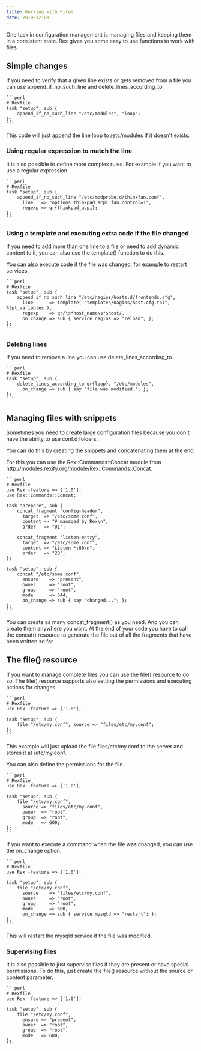 ```yaml
---
title: Working with Files
date: 2019-12-01
---
```


One task in configuration management is managing files and keeping them in a consistent state. Rex gives you some easy to use functions to work with files.

## Simple changes

If you need to verify that a given line exists or gets removed from a file you can use append\_if\_no\_such\_line and delete\_lines\_according\_to.

    ```perl
    # Rexfile
    task "setup", sub {
        append_if_no_such_line "/etc/modules", "loop";
    };
    ```

This code will just append the line loop to /etc/modules if it doesn't exists.

### Using regular expression to match the line

It is also possible to define more complex rules. For example if you want to use a regular expression.

    ```perl
    # Rexfile
    task "setup", sub {
        append_if_no_such_line "/etc/modprobe.d/thinkfan.conf",
          line   => "options thinkpad_acpi fan_control=1",
          regexp => qr{thinkpad_acpi};
    };
    ```

### Using a template and executing extra code if the file changed

If you need to add more than one line to a file or need to add dynamic content to it, you can also use the template() function to do this.

You can also execute code if the file was changed, for example to restart services.

    ```perl
    # Rexfile
    task "setup", sub {
        append_if_no_such_line "/etc/nagios/hosts.d/frontends.cfg",
          line      => template( "templates/nagios/host.cfg.tpl", %tpl_variables ),
          regexp    => qr/\s*host_name\s*$host/,
          on_change => sub { service nagios => "reload"; };
    };
    ```

### Deleting lines

If you need to remove a line you can use delete\_lines\_according\_to.

    ```perl
    # Rexfile
    task "setup", sub {
        delete_lines_according_to qr{loop}, "/etc/modules",
          on_change => sub { say "file was modified."; };
    };
    ```

## Managing files with snippets

Sometimes you need to create large configuration files because you don't have the ability to use conf.d folders.

You can do this by creating the snippets and concatenating them at the end.

For this you can use the Rex::Commands::Concat module from http://modules.rexify.org/module/Rex::Commands::Concat.

    ```perl
    # Rexfile
    use Rex -feature => ['1.0'];
    use Rex::Commands::Concat;
    
    task "prepare", sub {
        concat_fragment "config-header",
          target  => "/etc/some.conf",
          content => "# managed by Rex\n",
          order   => "01";
    
        concat_fragment "listen-entry",
          target  => "/etc/some.conf",
          content => "Listen *:80\n",
          order   => "20";
    };
    
    task "setup", sub {
        concat "/etc/some.conf",
          ensure    => "present",
          owner     => "root",
          group     => "root",
          mode      => 644,
          on_change => sub { say "changed..."; };
    };
    ```

You can create as many concat\_fragment() as you need. And you can create them anywhere you want. At the end of your code you have to call the concat() resource to generate the file out of all the fragments that have been written so far.

## The file() resource

If you want to manage complete files you can use the file() resource to do so. The file() resource supports also setting the permissions and executing actions for changes.

    ```perl
    # Rexfile
    use Rex -feature => ['1.0'];
    
    task "setup", sub {
        file "/etc/my.conf", source => "files/etc/my.conf";
    };
    ```

This example will just upload the file files/etc/my.conf to the server and stores it at /etc/my.conf.

You can also define the permissions for the file.

    ```perl
    # Rexfile
    use Rex -feature => ['1.0'];
    
    task "setup", sub {
        file "/etc/my.conf",
          source => "files/etc/my.conf",
          owner  => "root",
          group  => "root",
          mode   => 600;
    };
    ```

If you want to execute a command when the file was changed, you can use the on\_change option.

    ```perl
    # Rexfile
    use Rex -feature => ['1.0'];
    
    task "setup", sub {
        file "/etc/my.conf",
          source    => "files/etc/my.conf",
          owner     => "root",
          group     => "root",
          mode      => 600,
          on_change => sub { service mysqld => "restart"; };
    };
    ```

This will restart the mysqld service if the file was modified.

### Supervising files

It is also possible to just supervise files if they are present or have special permissions. To do this, just create the file() resource without the source or content parameter.

    ```perl
    # Rexfile
    use Rex -feature => ['1.0'];
    
    task "setup", sub {
        file "/etc/my.conf",
          ensure => "present",
          owner  => "root",
          group  => "root",
          mode   => 600;
    };
    ```
